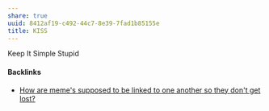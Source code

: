 ```yaml
---
share: true
uuid: 8412af19-c492-44c7-8e39-7fad1b85155e
title: KISS
---
```

Keep It Simple Stupid

#### Backlinks

* [How are meme's supposed to be linked to one another so they don't get lost?](/005c9c9a-3115-4a8d-86bc-6858b7794820)
